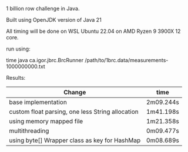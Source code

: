 1 billion row challenge in Java.

Built using OpenJDK version of Java 21

All timing will be done on WSL Ubuntu 22.04 on AMD Ryzen 9 3900X 12 core.

run using: 

time java ca.igor.jbrc.BrcRunner /path/to/1brc.data/measurements-1000000000.txt

Results:

 |         Change                                          |    time     | 
 |---------------------------------------------------------|-------------|
 | base implementation                                     |  2m09.244s  |
 | custom float parsing, one less String allocation        |  1m41.198s  |
 | using memory mapped file                                |  1m21.358s  |
 | multithreading                                          |  0m09.477s  |
 | using byte[] Wrapper class as key for HashMap           |  0m08.689s  |
